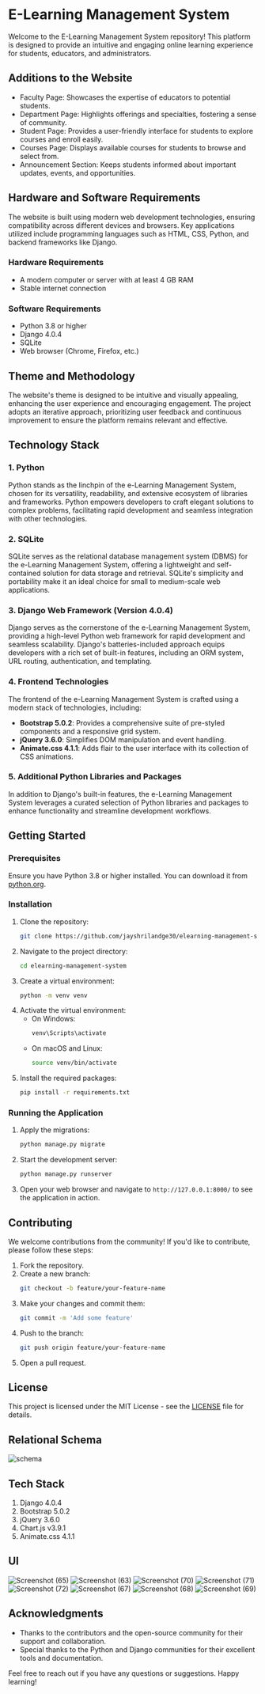 

# E-Learning Management System

Welcome to the E-Learning Management System repository! This platform is designed to provide an intuitive and engaging online learning experience for students, educators, and administrators.

## Additions to the Website

- Faculty Page: Showcases the expertise of educators to potential students.
- Department Page: Highlights offerings and specialties, fostering a sense of community.
- Student Page: Provides a user-friendly interface for students to explore courses and enroll easily.
- Courses Page: Displays available courses for students to browse and select from.
- Announcement Section: Keeps students informed about important updates, events, and opportunities.

## Hardware and Software Requirements

The website is built using modern web development technologies, ensuring compatibility across different devices and browsers. Key applications utilized include programming languages such as HTML, CSS, Python, and backend frameworks like Django.

### Hardware Requirements
- A modern computer or server with at least 4 GB RAM
- Stable internet connection

### Software Requirements
- Python 3.8 or higher
- Django 4.0.4
- SQLite
- Web browser (Chrome, Firefox, etc.)

## Theme and Methodology

The website's theme is designed to be intuitive and visually appealing, enhancing the user experience and encouraging engagement. The project adopts an iterative approach, prioritizing user feedback and continuous improvement to ensure the platform remains relevant and effective.

## Technology Stack

### 1. Python
Python stands as the linchpin of the e-Learning Management System, chosen for its versatility, readability, and extensive ecosystem of libraries and frameworks. Python empowers developers to craft elegant solutions to complex problems, facilitating rapid development and seamless integration with other technologies.

### 2. SQLite
SQLite serves as the relational database management system (DBMS) for the e-Learning Management System, offering a lightweight and self-contained solution for data storage and retrieval. SQLite's simplicity and portability make it an ideal choice for small to medium-scale web applications.

### 3. Django Web Framework (Version 4.0.4)
Django serves as the cornerstone of the e-Learning Management System, providing a high-level Python web framework for rapid development and seamless scalability. Django's batteries-included approach equips developers with a rich set of built-in features, including an ORM system, URL routing, authentication, and templating.

### 4. Frontend Technologies
The frontend of the e-Learning Management System is crafted using a modern stack of technologies, including:
- **Bootstrap 5.0.2**: Provides a comprehensive suite of pre-styled components and a responsive grid system.
- **jQuery 3.6.0**: Simplifies DOM manipulation and event handling.
- **Animate.css 4.1.1**: Adds flair to the user interface with its collection of CSS animations.

### 5. Additional Python Libraries and Packages
In addition to Django's built-in features, the e-Learning Management System leverages a curated selection of Python libraries and packages to enhance functionality and streamline development workflows.

## Getting Started

### Prerequisites
Ensure you have Python 3.8 or higher installed. You can download it from [python.org](https://www.python.org/downloads/).

### Installation

1. Clone the repository:
    ```bash
    git clone https://github.com/jayshrilandge30/elearning-management-system.git
    ```
2. Navigate to the project directory:
    ```bash
    cd elearning-management-system
    ```
3. Create a virtual environment:
    ```bash
    python -m venv venv
    ```
4. Activate the virtual environment:
    - On Windows:
        ```bash
        venv\Scripts\activate
        ```
    - On macOS and Linux:
        ```bash
        source venv/bin/activate
        ```
5. Install the required packages:
    ```bash
    pip install -r requirements.txt
    ```

### Running the Application

1. Apply the migrations:
    ```bash
    python manage.py migrate
    ```
2. Start the development server:
    ```bash
    python manage.py runserver
    ```
3. Open your web browser and navigate to `http://127.0.0.1:8000/` to see the application in action.

## Contributing

We welcome contributions from the community! If you'd like to contribute, please follow these steps:

1. Fork the repository.
2. Create a new branch:
    ```bash
    git checkout -b feature/your-feature-name
    ```
3. Make your changes and commit them:
    ```bash
    git commit -m 'Add some feature'
    ```
4. Push to the branch:
    ```bash
    git push origin feature/your-feature-name
    ```
5. Open a pull request.

## License

This project is licensed under the MIT License - see the [LICENSE](LICENSE) file for details.



## Relational Schema

![schema](https://user-images.githubusercontent.com/87283264/187967219-55bea00e-3151-488a-a4be-d2a95b9d8a5c.png)

## Tech Stack

1. Django 4.0.4
2. Bootstrap 5.0.2
3. jQuery 3.6.0
4. Chart.js v3.9.1
5. Animate.css 4.1.1

## UI

![Screenshot (65)](https://user-images.githubusercontent.com/87283264/194387627-47bc4506-5acb-46da-8ae0-70ea1e7e4eb8.png)
![Screenshot (63)](https://user-images.githubusercontent.com/87283264/194389617-1d1118a5-e0a1-41a2-94b6-ef636e6a8d5e.png)
![Screenshot (70)](https://user-images.githubusercontent.com/87283264/194387776-552bdd11-9252-4be2-8139-10e0f270c09f.png)
![Screenshot (71)](https://user-images.githubusercontent.com/87283264/194389301-da1f2cd5-11fd-469d-9137-380c4916e169.png)
![Screenshot (72)](https://user-images.githubusercontent.com/87283264/194389315-c59fbae1-b623-4ef7-bc5b-7cab6c1ae3a8.png)
![Screenshot (67)](https://user-images.githubusercontent.com/87283264/194387798-77c6ba2c-9089-4469-88e0-282191535211.png)
![Screenshot (68)](https://user-images.githubusercontent.com/87283264/194387811-bd22cd8c-854c-4849-9aa9-0a71b53494a2.png)
![Screenshot (69)](https://user-images.githubusercontent.com/87283264/194387822-649bd890-cb57-47b5-b380-4e30499ae142.png)


## Acknowledgments

- Thanks to the contributors and the open-source community for their support and collaboration.
- Special thanks to the Python and Django communities for their excellent tools and documentation.


Feel free to reach out if you have any questions or suggestions. Happy learning!



